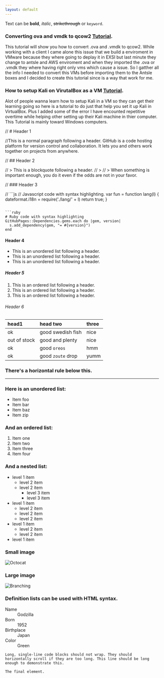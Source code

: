 ```yaml
---
layout: default
---
```


Text can be **bold**, _italic_, ~~strikethrough~~ or `keyword`.

### **Converting ova and vmdk to qcow2** [Tutorial](./Hacking-Tutorials/How-to-convert-ova-and-vmdk-to-qcow2.md).

This tutorial will show you how to convert .ova and .vmdk to qcow2. While working with a client I came alone this issue that we build a enviroment in VMware because they where going to deplay it in EXSI but last minute they change to antsle and AWS enviroment and when they imported the .ova or .vmdk they where having right only vms which cause a issue. So I gatther all the info I needed to convert this VMs before importing them to the Antsle boxes and I decided to create this tutorial since is a way that work for me. 

### **How to setup Kali on VirutalBox as a VM** [Tutorial](./Hacking-Tutorials/VirtualBox_setup_with_kali.md).

Alot of people wanna learn how to setup Kali in a VM so they can get their learning going so here is a tutorial to do just that help you set it up Kali in VirtualBox. Plus I added some of the error I have encounted repetitive overtime while helping other setting up their Kali machine in thier computer. This Tutorial is mainly toward Windows computers.





// # Header 1

//This is a normal paragraph following a header. GitHub is a code hosting platform for version control and collaboration. It lets you and others work together on projects from anywhere.

// ## Header 2

// > This is a blockquote following a header.
// >
// > When something is important enough, you do it even if the odds are not in your favor.

// ### Header 3

// ```js
// Javascript code with syntax highlighting.
var fun = function lang(l) {
  dateformat.i18n = require('./lang/' + l)
  return true;
}
```

```ruby
# Ruby code with syntax highlighting
GitHubPages::Dependencies.gems.each do |gem, version|
  s.add_dependency(gem, "= #{version}")
end
```

#### Header 4

*   This is an unordered list following a header.
*   This is an unordered list following a header.
*   This is an unordered list following a header.

##### Header 5

1.  This is an ordered list following a header.
2.  This is an ordered list following a header.
3.  This is an ordered list following a header.

###### Header 6

| head1        | head two          | three |
|:-------------|:------------------|:------|
| ok           | good swedish fish | nice  |
| out of stock | good and plenty   | nice  |
| ok           | good `oreos`      | hmm   |
| ok           | good `zoute` drop | yumm  |

### There's a horizontal rule below this.

* * *

### Here is an unordered list:

*   Item foo
*   Item bar
*   Item baz
*   Item zip

### And an ordered list:

1.  Item one
1.  Item two
1.  Item three
1.  Item four

### And a nested list:

- level 1 item
  - level 2 item
  - level 2 item
    - level 3 item
    - level 3 item
- level 1 item
  - level 2 item
  - level 2 item
  - level 2 item
- level 1 item
  - level 2 item
  - level 2 item
- level 1 item

### Small image

![Octocat](https://assets-cdn.github.com/images/icons/emoji/octocat.png)

### Large image

![Branching](https://guides.github.com/activities/hello-world/branching.png)


### Definition lists can be used with HTML syntax.

<dl>
<dt>Name</dt>
<dd>Godzilla</dd>
<dt>Born</dt>
<dd>1952</dd>
<dt>Birthplace</dt>
<dd>Japan</dd>
<dt>Color</dt>
<dd>Green</dd>
</dl>

```
Long, single-line code blocks should not wrap. They should horizontally scroll if they are too long. This line should be long enough to demonstrate this.
```

```
The final element.
```
